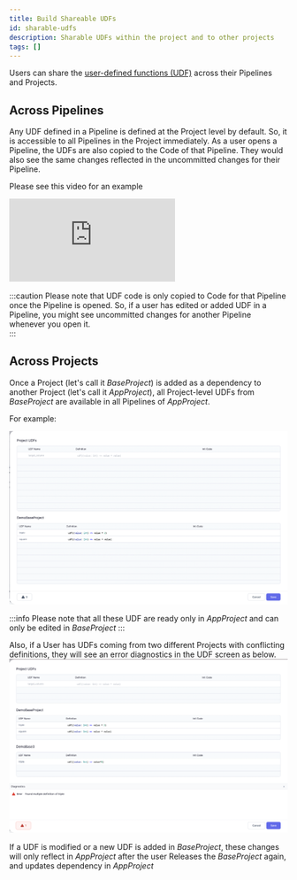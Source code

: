 ```yaml
---
title: Build Shareable UDFs
id: sharable-udfs
description: Sharable UDFs within the project and to other projects
tags: []
---
```


Users can share the [user-defined functions (UDF)](/docs/extensibility/user-defined-functions.md) across their Pipelines and Projects.

## Across Pipelines

Any UDF defined in a Pipeline is defined at the Project level by default. So, it is accessible to all Pipelines in the Project immediately.
As a user opens a Pipeline, the UDFs are also copied to the Code of that Pipeline. They would also see the same changes reflected in the uncommitted changes for their Pipeline.

Please see this video for an example

<div style={{position: 'relative', 'padding-bottom': '56.25%', height: 0}}>
   <iframe src="https://www.loom.com/embed/94c362dcffe04a66be6d63502f0c0cfb" frameborder="0" webkitallowfullscreen mozallowfullscreen allowfullscreen
      style={{position: 'absolute', top: 0, left: 0, width: '100%', height: '100%'}}></iframe>
</div>

:::caution
Please note that UDF code is only copied to Code for that Pipeline once the Pipeline is opened.
So, if a user has edited or added UDF in a Pipeline, you might see uncommitted changes for another Pipeline whenever you open it.  
:::

## Across Projects

Once a Project (let's call it _BaseProject_) is added as a dependency to another Project (let's call it _AppProject_), all Project-level UDFs from _BaseProject_ are available in all Pipelines of _AppProject_.

For example:

![SharedUDFs](./img/SharedUDFs.png)

:::info
Please note that all these UDF are ready only in _AppProject_ and can only be edited in _BaseProject_
:::

Also, if a User has UDFs coming from two different Projects with conflicting definitions, they will see an error diagnostics in the UDF screen as below.
![UDFConflict](./img/UDFConflictError.png)

If a UDF is modified or a new UDF is added in _BaseProject_, these changes will only reflect in _AppProject_ after the user Releases the _BaseProject_ again, and updates dependency in _AppProject_
